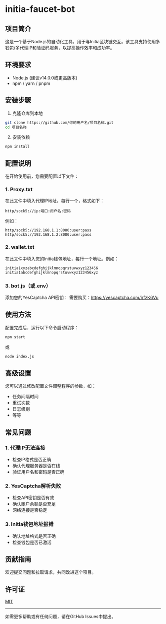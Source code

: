 # initia-faucet-bot

## 项目简介
这是一个基于Node.js的自动化工具，用于与Initia区块链交互。该工具支持使用多钱包/多代理IP和验证码服务，以提高操作效率和成功率。

## 环境要求
- Node.js (建议v14.0.0或更高版本)
- npm / yarn / pnpm

## 安装步骤
1. 克隆仓库到本地
```bash
git clone https://github.com/你的用户名/项目名称.git
cd 项目名称
```

2. 安装依赖
```bash
npm install
```

## 配置说明
在开始使用前，您需要配置以下文件：

### 1. Proxy.txt
在此文件中填入代理IP地址，每行一个，格式如下：
```
http/sock5://ip:端口:用户名:密码
```
例如：
```
http/sock5://192.168.1.1:8080:user:pass
http/sock5://192.168.1.2:8080:user:pass
```

### 2. wallet.txt
在此文件中填入您的Initia钱包地址，每行一个地址。例如：
```
initia1xyzabcdefghijklmnopqrstuvwxyz123456
initia1abcdefghijklmnopqrstuvwxyz123456xyz
```

### 3. bot.js（或.env）
添加您的YesCaptcha API密钥：
需要购买：https://yescaptcha.com/i/fzK6Vu

## 使用方法
配置完成后，运行以下命令启动程序：

```bash
npm start
```
或
```bash
node index.js
```

## 高级设置
您可以通过修改配置文件调整程序的参数，如：
- 任务间隔时间
- 重试次数
- 日志级别
- 等等

## 常见问题

### 1. 代理IP无法连接
- 检查IP格式是否正确
- 确认代理服务器是否在线
- 验证用户名和密码是否正确

### 2. YesCaptcha解析失败
- 检查API密钥是否有效
- 确认账户余额是否充足
- 网络连接是否稳定

### 3. Initia钱包地址报错
- 确认地址格式是否正确
- 检查钱包是否已激活

## 贡献指南
欢迎提交问题和拉取请求，共同改进这个项目。

## 许可证
[MIT](LICENSE)

---

如需更多帮助或有任何问题，请在GitHub Issues中提出。
